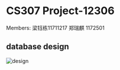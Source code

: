 # CS307 Project-12306
Members: 梁钰栋11711217  郑瑞麒 1172501

## database design

![design](/Users/zhengruiqi/Documents/junior/2020spring/数据库/project2/12306/design.jpg)

